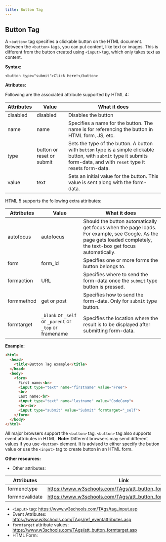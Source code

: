 ```yaml
---
title: Button Tag
---
```

## Button Tag

A `<button>` tag specifies a clickable button on the HTML document.
Between the `<button>` tags, you can put content, like text or images. This is different from the button created using `<input>` tag, which only takes text as content.

**Syntax:**

`<button type="submit">Click Here!</button>`

**Atributes:**

Following are the associated attribute supported by HTML 4:

| **Attributes** | **Value** | **What it does** |
|---|---|---|
| disabled | disabled | Disables the button |
| name | name | Specifies a name for the button. The name is for referencing the button in HTML form, JS, etc. |
| type | button or reset or submit | Sets the type of the button. A button with `button` type is a simple clickable button, with `submit` type it submits form-data, and with `reset` type it resets form-data. |
| value | text | Sets an initial value for the button. This value is sent along with the form-data. |

HTML 5 supports the following extra attributes:

| **Attributes** | **Value** | **What it does** |
|---|---|---|
| autofocus | autofocus | Should the button automatically get focus when the page loads. For example, see Google. As the page gets loaded completely, the text-box get focus automatically. |
| form | form_id | Specifies one or more forms the button belongs to. |
| formaction | URL | Specifies where to send the form-data once the `submit` type button is pressed. |
| formmethod | get or post | Specifies how to send the form-data. Only for `submit` type button. |
| formtarget | `_blank` or `_self` or `_parent` or `_top` or framename | Specifies the location where the result is to be displayed after submitting form-data. |

**Example:**

```html
<html>
  <head>
    <title>Button Tag example</title>
  </head>
  <body>
    <form>
      First name:<br>
      <input type="text" name="firstname" value="Free">
      <br>
      Last name:<br>
      <input type="text" name="lastname" value="CodeCamp">
      <br><br>
      <input type="submit" value="Submit" formtarget="_self">
    </form>
  </body>
</html>
```

All major browsers support the `<button>` tag. `<button>` tag also supports event attributes in HTML.
**Note:** Different browsers may send different values if you use `<button>` element. It is advised to either specify the button value or use the `<input>` tag to create button in an HTML form.

**Other resources:**
* Other attributes:

| **Attributes** | **Link** |
|---|---|
| formenctype | https://www.w3schools.com/TAgs/att_button_formenctype.asp |
| formnovalidate | https://www.w3schools.com/TAgs/att_button_formnovalidate.asp |

* `<input>` tag: https://www.w3schools.com/TAgs/tag_input.asp
* Event Attributes: https://www.w3schools.com/TAgs/ref_eventattributes.asp
* `formtarget` attribute values: https://www.w3schools.com/TAgs/att_button_formtarget.asp
* HTML Form: 
